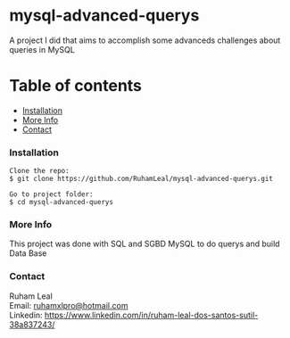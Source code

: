 # mysql-advanced-querys

A project I did that aims to accomplish some advanceds challenges about queries in MySQL


# Table of contents

- [Installation](#installation)
- [More Info](#more-info)
- [Contact](#contact)


### Installation

```
Clone the repo:   
$ git clone https://github.com/RuhamLeal/mysql-advanced-querys.git   

Go to project folder:     
$ cd mysql-advanced-querys   

```

### More Info

This project was done with SQL and SGBD MySQL to do querys and build Data Base

### Contact

Ruham Leal    
Email: ruhamxlpro@hotmail.com    
Linkedin: https://www.linkedin.com/in/ruham-leal-dos-santos-sutil-38a837243/
